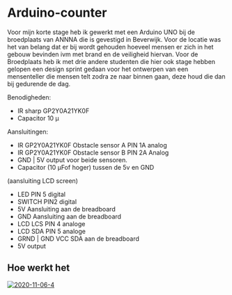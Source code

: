 # Arduino-counter

Voor mijn korte stage heb ik gewerkt met een Arduino UNO bij de broedplaats van ANNNA die is gevestigd in Beverwijk. Voor de locatie was het van belang dat er 
bij wordt gehouden hoeveel mensen er zich in het gebouw bevinden ivm met brand en de veiligheid hiervan. Voor de Broedplaats heb ik met drie andere studenten die hier ook stage hebben
gelopen een design sprint gedaan voor het ontwerpen van een mensenteller die mensen telt zodra ze naar binnen gaan, deze houd die dan bij gedurende de dag.

Benodigheden:
* IR sharp GP2Y0A21YK0F
* Capacitor 10 µ

Aansluitingen:
* IR GP2Y0A21YK0F  Obstacle sensor A PIN 1A analog
* IR GP2Y0A21YK0F  Obstacle sensor B PIN 2A Analog
* GND | 5V output voor beide sensoren.
* Capacitor (10 µFof hoger) tussen de 5v en GND

(aansluiting LCD screen)
* LED PIN 5 digital
* SWITCH PIN2 digital
* 5V Aansluiting aan de breadboard
* GND Aansluiting aan de breadboard
* LCD LCS PIN 4 analoge 
* LCD SDA PIN 5 analoge 
* GRND | GND VCC SDA aan de breadboard
* 5V output


## Hoe werkt het 

<a href="https://ibb.co/txGC0PY"><img src="https://ibb.co/P5Jqsqd" alt="2020-11-06-4" border="0"></a>
